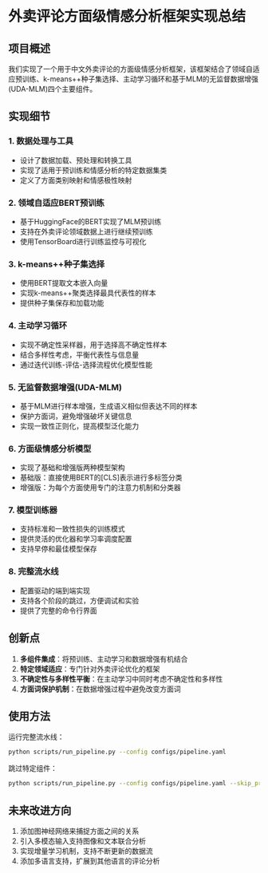 # 外卖评论方面级情感分析框架实现总结

## 项目概述

我们实现了一个用于中文外卖评论的方面级情感分析框架，该框架结合了领域自适应预训练、k-means++种子集选择、主动学习循环和基于MLM的无监督数据增强(UDA-MLM)四个主要组件。

## 实现细节

### 1. 数据处理与工具

- 设计了数据加载、预处理和转换工具
- 实现了适用于预训练和情感分析的特定数据集类
- 定义了方面类别映射和情感极性映射

### 2. 领域自适应BERT预训练

- 基于HuggingFace的BERT实现了MLM预训练
- 支持在外卖评论领域数据上进行继续预训练
- 使用TensorBoard进行训练监控与可视化

### 3. k-means++种子集选择

- 使用BERT提取文本嵌入向量
- 实现k-means++聚类选择最具代表性的样本
- 提供种子集保存和加载功能

### 4. 主动学习循环

- 实现不确定性采样器，用于选择高不确定性样本
- 结合多样性考虑，平衡代表性与信息量
- 通过迭代训练-评估-选择流程优化模型性能

### 5. 无监督数据增强(UDA-MLM)

- 基于MLM进行样本增强，生成语义相似但表达不同的样本
- 保护方面词，避免增强破坏关键信息
- 实现一致性正则化，提高模型泛化能力

### 6. 方面级情感分析模型

- 实现了基础和增强版两种模型架构
- 基础版：直接使用BERT的[CLS]表示进行多标签分类
- 增强版：为每个方面使用专门的注意力机制和分类器

### 7. 模型训练器

- 支持标准和一致性损失的训练模式
- 提供灵活的优化器和学习率调度配置
- 支持早停和最佳模型保存

### 8. 完整流水线

- 配置驱动的端到端实现
- 支持各个阶段的跳过，方便调试和实验
- 提供了完整的命令行界面

## 创新点

1. **多组件集成**：将预训练、主动学习和数据增强有机结合
2. **特定领域适应**：专门针对外卖评论优化的框架
3. **不确定性与多样性平衡**：在主动学习中同时考虑不确定性和多样性
4. **方面词保护机制**：在数据增强过程中避免改变方面词

## 使用方法

运行完整流水线：
```bash
python scripts/run_pipeline.py --config configs/pipeline.yaml
```

跳过特定组件：
```bash
python scripts/run_pipeline.py --config configs/pipeline.yaml --skip_pretraining
```

## 未来改进方向

1. 添加图神经网络来捕捉方面之间的关系
2. 引入多模态输入支持图像和文本联合分析
3. 实现增量学习机制，支持不断更新的数据流
4. 添加多语言支持，扩展到其他语言的评论分析 